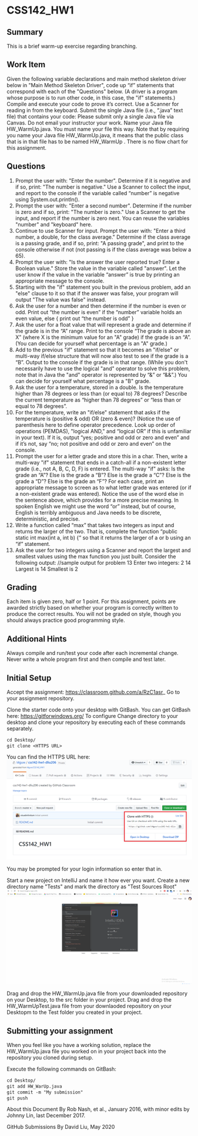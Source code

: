# CSS142_HW1

## Summary
This is a brief warm-up exercise regarding branching.

## Work Item
Given the following variable declarations and main method skeleton driver below in "Main Method
Skeleton Driver", code up “if” statements that correspond with each of the "Questions" below. (A
driver is a program whose purpose is to run other code, in this case, the "if" statements.) Compile
and execute your code to prove it’s correct. Use a Scanner for reading in from the keyboard. Submit
the single Java file (i.e., “.java” text file) that contains your code:
Please submit only a single Java file via Canvas. Do not email your instructor your work.
Name your Java file HW_WarmUp.java. You must name your file this way.
Note that by requiring you name your Java file HW_WarmUp.java, it means that the public class
that is in that file has to be named HW_WarmUp .
There is no flow chart for this assignment.

## Questions
1. Prompt the user with: "Enter the number". Determine if it is negative and if so, print: "The
number is negative." Use a Scanner to collect the input, and report to the console if the variable
called “number” is negative using System.out.println().
2. Prompt the user with: "Enter a second number". Determine if the number is zero and if so, print:
"The number is zero." Use a Scanner to get the input, and report if the number is zero next.
You can reuse the variables "number" and "keyboard" here.
3. Continue to use Scanner for input. Prompt the user with: "Enter a third number, a double, for the
class average." Determine if the class average is a passing grade, and if so, print: "A passing
grade", and print to the console otherwise if not (not passing is if the class average was below a
65).
4. Prompt the user with: "Is the answer the user reported true? Enter a Boolean value." Store the
value in the variable called "answer". Let the user know if the value in the variable “answer” is
true by printing an appropriate message to the console.
5. Starting with the "if" statement you built in the previous problem, add an "else" clause to it so
that if the answer was false, your program will output "The value was false" instead.
6. Ask the user for a number and then determine if the number is even or odd. Print out “the
number is even” if the “number” variable holds an even value, else { print out “the number is
odd” }
7. Ask the user for a float value that will represent a grade and determine if the grade is in the “A”
range. Print to the console “The grade is above an X” (where X is the minimum value for an "A"
grade) if the grade is an “A”. (You can decide for yourself what percentage is an "A" grade.)
8. Add to the previous "if" statement so that it becomes an "if/else" or multi-way if/else structure
that will now also test to see if the grade is a “B”. Output to the console if the grade is in that
range. (While you don't necessarily have to use the logical "and" operator to solve this problem,
note that in Java the "and" operator is represented by “&” or “&&”.) You can decide for yourself
what percentage is a "B" grade.
9. Ask the user for a temperature, stored in a double. Is the temperature higher than 78 degrees
or less than (or equal to) 78 degrees? Describe the current temperature as “higher than 78
degrees” or “less than or equal to 78 degrees”.
10. For the temperature, write an "if/else" statement that asks if the temperature is (positive & odd)
OR (zero & even)? (Notice the use of parenthesis here to define operator precedence. Look up
order of operations (PEMDAS), "logical AND," and “logical OR” if this is unfamiliar in your text).
If it is, output “yes; positive and odd or zero and even” and if it’s not, say “no; not positive and
odd or zero and even” on the console.
11. Prompt the user for a letter grade and store this in a char. Then, write a multi-way "if" statement
that ends in a catch-all if a non-existent letter grade (i.e., not A, B, C, D, F) is entered. The
multi-way "if" asks: Is the grade an “A”? Else is the grade a “B”? Else is the grade a “C”? Else
is the grade a “D”? Else is the grade an “F”? For each case, print an appropriate message to
screen as to what letter grade was entered (or if a non-existent grade was entered). Notice the
use of the word else in the sentence above, which provides for a more precise meaning. In
spoken English we might use the word “or” instead, but of course, English is terribly ambiguous
and Java needs to be discrete, deterministic, and precise.
12. Write a function called “max” that takes two integers as input and returns the larger of the two.
That is, complete the function “public static int max(int a, int b) {“ so that it returns the larger of a
or b using an “if” statement.
13. Ask the user for two integers using a Scanner and report the largest and smallest values using
the max function you just built. Consider the following output:
//sample output for problem 13
Enter two integers: 2 14
Largest is 14
Smallest is 2

## Grading
Each item is given zero, half or 1 point. For this assignment, points are awarded strictly based on
whether your program is correctly written to produce the correct results. You will not be graded on
style, though you should always practice good programming style.

## Additional Hints
Always compile and run/test your code after each incremental change.
Never write a whole program first and then compile and test later.

## Initial Setup
Accept the assignment: https://classroom.github.com/a/RzC1asr_
Go to your assignment repository.

Clone the starter code onto your desktop with GitBash. You can get GitBash here: https://gitforwindows.org/
To configure 
Change directory to your desktop and clone your repository by executing each of these commands separately.
```
cd Desktop/
git clone <HTTPS URL>
```
You can find the HTTPS URL here:
![HTTPS URL](HTTPS.png)

You may be prompted for your login information so enter that in.

Start a new project on IntelliJ and name it how ever you want. 
Create a new directory name "Tests" and mark the directory as "Test Sources Root"
![Demo](ProjectDemo.gif)

Drag and drop the HW_WarmUp.java file from your downloaded repository on your Desktop, to the src folder in your project.
Drag and drop the HW_WarmUpTest.java file from your downlaoded repository on your Desktopm to the Test folder you created in your project.

## Submitting your assignment
When you feel like you have a working solution, replace the HW_WarmUp.java file you worked on in your project back into the repository you cloned during setup. 

Execute the following commands on GitBash:
```
cd Desktop/
git add HW_WarUp.java
git commit -m "My submission"
git push
```


About this Document
By Rob Nash, et al., January 2016, with minor edits by Johnny Lin, last December 2017.

GitHub Submissions
By David Liu, May 2020
